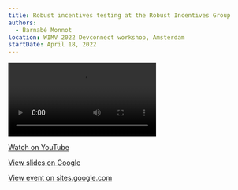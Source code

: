 ```yaml
---
title: Robust incentives testing at the Robust Incentives Group
authors:
  - Barnabé Monnot
location: WIMV 2022 Devconnect workshop, Amsterdam
startDate: April 18, 2022
---
```


<video src="https://youtu.be/bX2NAvQjaag"></video>

[Watch on YouTube](https://youtu.be/bX2NAvQjaag)

[View slides on Google](https://docs.google.com/presentation/d/1mWCuVQGrG5KS6GwG09D4q7MzHfeCIi54xdygJp8F3IM/view)

[View event on sites.google.com](https://sites.google.com/semiotic.ai/wimv2022)
